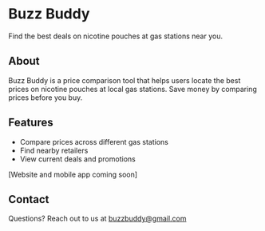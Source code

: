 # Buzz Buddy

Find the best deals on nicotine pouches at gas stations near you.

## About

Buzz Buddy is a price comparison tool that helps users locate the best prices on nicotine pouches at local gas stations. Save money by comparing prices before you buy.

## Features
- Compare prices across different gas stations
- Find nearby retailers
- View current deals and promotions

[Website and mobile app coming soon]

## Contact
Questions? Reach out to us at buzzbuddy@gmail.com 
